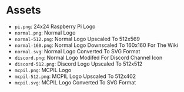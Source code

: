 # Assets
- ``pi.png``: 24x24 Raspberry Pi Logo
- ``normal.png``: Normal Logo
- ``normal-512.png``: Normal Logo Upscaled To 512x569
- ``normal-160.png``: Normal Logo Downscaled To 160x160 For The Wiki
- ``normal.svg``: Normal Logo Converted To SVG Format
- ``discord.png``: Normal Logo Modifed For Discord Channel Icon
- ``discord-512.png``: Discord Logo Upscaled To 512x512
- ``mcpil.png``: MCPIL Logo
- ``mcpil-512.png``: MCPIL Logo Upscaled To 512x402
- ``mcpil.svg``: MCPIL Logo Converted To SVG Format
